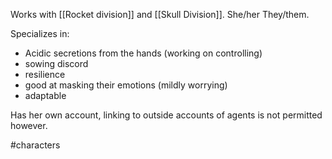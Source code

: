 Works with [[Rocket division]] and [[Skull Division]]. She/her They/them.

Specializes in:
- Acidic secretions from the hands (working on controlling)
- sowing discord
- resilience
- good at masking their emotions (mildly worrying)
- adaptable

Has her own account, linking to outside accounts of agents is not permitted however.

#characters 
